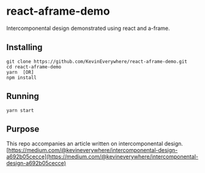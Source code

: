 # react-aframe-demo
Intercomponental design demonstrated using react and a-frame.

## Installing

```
git clone https://github.com/KevinEverywhere/react-aframe-demo.git
cd react-aframe-demo
yarn  [OR]
npm install
```
## Running
```
yarn start
```

## Purpose
This repo accompanies an article written on intercomponental design.
[https://medium.com/@kevineverywhere/intercomponental-design-a692b05cecce](https://medium.com/@kevineverywhere/intercomponental-design-a692b05cecce)
